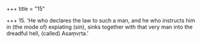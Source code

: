 +++
title = "15"

+++
15. 'He who declares the law to such a man, and he who instructs him in (the mode of) expiating (sin), sinks together with that very man into the dreadful hell, (called) Asaṃvṛta.'
